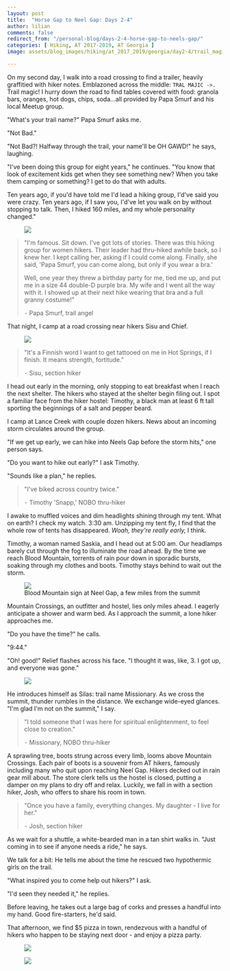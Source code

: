 ```yaml
---
layout: post
title:  "Horse Gap to Neel Gap: Days 2-4"
author: lilian
comments: false
redirect_from: "/personal-blog/days-2-4-horse-gap-to-neels-gap/"
categories: [ Hiking, AT 2017-2019, AT Georgia ]
image: assets/blog_images/hiking/at_2017_2019/georgia/day2-4/trail_magic_trailer.JPG

---
```


On my second day, I walk into a road crossing to find a trailer, heavily graffitied with hiker notes. Emblazoned across the middle: `TRAL MAJIC ->.` Trail magic! I hurry down the road to find tables covered with food: granola bars, oranges, hot dogs, chips, soda...all provided by Papa Smurf and his local Meetup group.

"What's your trail name?" Papa Smurf asks me. 

"Not Bad." 

"Not Bad?! Halfway through the trail, your name'll be OH GAWD!" he says, laughing.

"I've been doing this group for eight years," he continues. "You know that look of excitement kids get when they see something new? When you take them camping or something? I get to do that with adults. 

Ten years ago, if you'd have told me I'd lead a hiking group, I'd've said you were crazy. Ten years ago, if I saw you, I'd've let you walk on by without stopping to talk. Then, I hiked 160 miles, and my whole personality changed."

<figure>
    <img src="{{site.baseurl}}/assets/blog_images/hiking/at_2017_2019/georgia/day2-4/trail_magic_table.JPG"/>
</figure>

>"I'm famous. Sit down. I've got lots of stories. There was this hiking group for women hikers. Their leader had thru-hiked awhile back, so I knew her. I kept calling her, asking if I could come along. Finally, she said, 'Papa Smurf, you can come along, but only if you wear a bra.'
>
>Well, one year they threw a birthday party for me, tied me up, and put me in a size 44 double-D purple bra. My wife and I went all the way with it. I showed up at their next hike wearing that bra and a full granny costume!"
>
>⁃    Papa Smurf, trail angel

That night, I camp at a road crossing near hikers Sisu and Chief.

<figure>
    <img src="{{site.baseurl}}/assets/blog_images/hiking/at_2017_2019/georgia/day2-4/shelter_sisu.JPG"/>
</figure>

>"It's a Finnish word I want to get tattooed on me in Hot Springs, if I finish. It means strength, fortitude."
>
>⁃    Sisu, section hiker

I head out early in the morning, only stopping to eat breakfast when I reach the next shelter. The hikers who stayed at the shelter begin filing out. I spot a familiar face from the hiker hostel: Timothy, a black man at least 6 ft tall sporting the beginnings of a salt and pepper beard.
 
I camp at Lance Creek with couple dozen hikers. News about an incoming storm circulates around the group. 

"If we get up early, we can hike into Neels Gap before the storm hits," one person says.

"Do you want to hike out early?" I ask Timothy. 

"Sounds like a plan," he replies.

>"I've biked across country twice."
>
>⁃    Timothy 'Snapp,' NOBO thru-hiker

I awake to muffled voices and dim headlights shining through my tent. What on earth? I check my watch. 3:30 am. Unzipping my tent fly, I find that the whole row of tents has disappeared. *Woah, they're really early,* I think. 

Timothy, a woman named Saskia, and I head out at 5:00 am. Our headlamps barely cut through the fog to illuminate the road ahead. By the time we reach Blood Mountain, torrents of rain pour down in sporadic bursts, soaking through my clothes and boots. Timothy stays behind to wait out the storm. 

<figure>
    <img src="{{site.baseurl}}/assets/blog_images/hiking/at_2017_2019/georgia/day2-4/blood_mt_sign.JPEG"/>
    <figcaption> Blood Mountain sign at Neel Gap, a few miles from the summit </figcaption>
</figure>

Mountain Crossings, an outfitter and hostel, lies only miles ahead. I eagerly anticipate a shower and warm bed. As I approach the summit, a lone hiker approaches me.

"Do you have the time?" he calls.

"9:44."

"Oh! good!" Relief flashes across his face. "I thought it was, like, 3. I got up, and everyone was gone."

<figure>
    <img src="{{site.baseurl}}/assets/blog_images/hiking/at_2017_2019/georgia/day2-4/rain_fog_silas.JPEG"/>
</figure>

He introduces himself as Silas: trail name Missionary. As we cross the summit, thunder rumbles in the distance. We exchange wide-eyed glances. "I'm glad I'm not on the summit," I say.

>"I told someone that I was here for spiritual enlightenment, to feel close to creation."
>
>⁃    Missionary, NOBO thru-hiker

A sprawling tree, boots strung across every limb, looms above Mountain Crossings. Each pair of boots is a souvenir from AT hikers, famously including many who quit upon reaching Neel Gap. Hikers decked out in rain gear mill about. The store clerk tells us the hostel is closed, putting a damper on my plans to dry off and relax. Luckily, we fall in with a section hiker, Josh, who offers to share his room in town.

>"Once you have a family, everything changes. My daughter - I live for her."
>
>⁃    Josh, section hiker

As we wait for a shuttle, a white-bearded man in a tan shirt walks in. "Just coming in to see if anyone needs a ride," he says.

We talk for a bit: He tells me about the time he rescued two hypothermic girls on the trail.

"What inspired you to come help out hikers?" I ask.

"I'd seen they needed it," he replies.

Before leaving, he takes out a large bag of corks and presses a handful into my hand. Good fire-starters, he'd said.

That afternoon, we find $5 pizza in town, rendezvous with a handful of hikers who happen to be staying next door - and enjoy a pizza party.


<figure>
    <img src="{{site.baseurl}}/assets/blog_images/hiking/at_2017_2019/georgia/day2-4/pizza_town.JPG"/>
</figure>

<figure>
    <img src="{{site.baseurl}}/assets/blog_images/hiking/at_2017_2019/georgia/day2-4/sunset_town.JPG"/>
</figure>